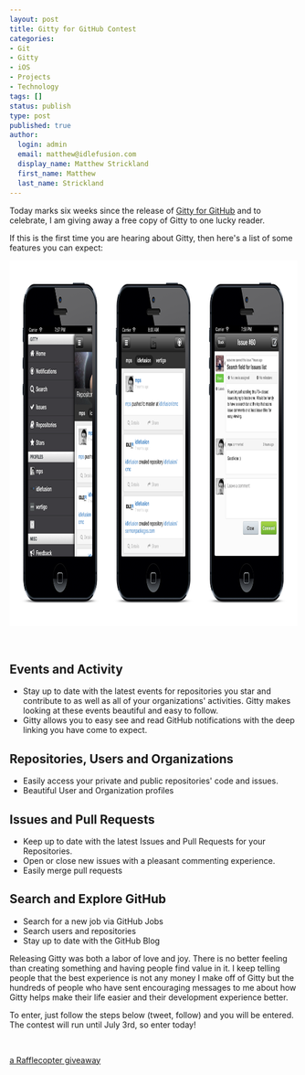 ```yaml
---
layout: post
title: Gitty for GitHub Contest
categories:
- Git
- Gitty
- iOS
- Projects
- Technology
tags: []
status: publish
type: post
published: true
author:
  login: admin
  email: matthew@idlefusion.com
  display_name: Matthew Strickland
  first_name: Matthew
  last_name: Strickland
---
```

Today marks six weeks since the release of [Gitty for GitHub](http://gittyapp.com) and to celebrate, I am giving away a free copy of Gitty to one lucky reader.

<!-- more -->

If this is the first time you are hearing about Gitty, then here's a list of some features you can expect:

<img class="alignnone size-full wp-image-326" alt="app_hero" src="../assets/app_hero.png" width="1024" height="640" />

&nbsp;

## Events and Activity

* Stay up to date with the latest events for repositories you star and contribute to as well as all of your organizations' activities. Gitty makes looking at these events beautiful and easy to follow.
* Gitty allows you to easy see and read GitHub notifications with the deep linking you have come to expect.

## Repositories, Users and Organizations

* Easily access your private and public repositories' code and issues.
* Beautiful User and Organization profiles

## Issues and Pull Requests

* Keep up to date with the latest Issues and Pull Requests for your Repositories.
* Open or close new issues with a pleasant commenting experience.
* Easily merge pull requests

## Search and Explore GitHub

* Search for a new job via GitHub Jobs
* Search users and repositories
* Stay up to date with the GitHub Blog

Releasing Gitty was both a labor of love and joy. There is no better feeling than creating something and having people find value in it. I keep telling people that the best experience is not any money I make off of Gitty but the hundreds of people who have sent encouraging messages to me about how Gitty helps make their life easier and their development experience better.

To enter, just follow the steps below (tweet, follow) and you will be entered. The contest will run until July 3rd, so enter today!

&nbsp;

<a class="rafl" id="rc-1845e70" href="http://www.rafflecopter.com/rafl/display/1845e70/" rel="nofollow">a Rafflecopter giveaway</a>
<script type="text/javascript" src="//d12vno17mo87cx.cloudfront.net/embed/rafl/cptr.js"></script>
